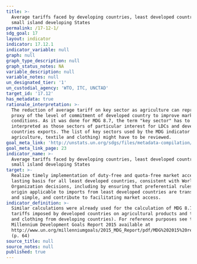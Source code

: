 ```yaml
---
title: >-
  Average tariffs faced by developing countries, least developed countries and
  small island developing States
permalink: /17-12-1/
sdg_goal: 17
layout: indicator
indicator: 17.12.1
indicator_variable: null
graph: null
graph_type_description: null
graph_status_notes: NA
variable_description: null
variable_notes: null
un_designated_tier: '1'
un_custodial_agency: 'WTO, ITC, UNCTAD'
target_id: '17.12'
has_metadata: true
rationale_interpretation: >-
  The reduction of average tariff on key sector as agriculture can represent a
  proxy of the level of commitment of developed country to improve market access
  conditions. As it was done for MDG 8.7, the term "key sector" has to be
  interpreted as those sectors of particular interest for LDCs and developing
  countries exports. The list of key sectors used by the MDG indicator 8.7 (i.e.
  agriculture, textile and clothing) might have to be reviewed.
goal_meta_link: 'http://unstats.un.org/sdgs/files/metadata-compilation/Metadata-Goal-17.pdf'
goal_meta_link_page: 23
indicator_name: >-
  Average tariffs faced by developing countries, least developed countries and
  small island developing States
target: >-
  Realize timely implementation of duty-free and quota-free market access on a
  lasting basis for all least developed countries, consistent with World Trade
  Organization decisions, including by ensuring that preferential rules of
  origin applicable to imports from least developed countries are transparent
  and simple, and contribute to facilitating market access.
indicator_definition: >-
  Similar calculations were already used for the calculation of MDG 8.7 (Average
  tariffs imposed by developed countries on agricultural products and textiles
  and clothing from developing countries). For reference purposes see the
  Millennium Development Goals Report 2015 available at
  http://www.un.org/millenniumgoals/2015_MDG_Report/pdf/MDG%202015%20rev%20(July%201).pdf
  (p. 64)
source_title: null
source_notes: null
published: true
---
```

